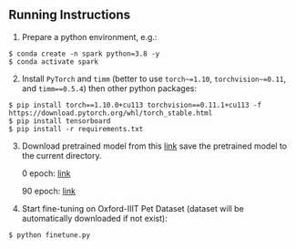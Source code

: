 ## Running Instructions

1. Prepare a python environment, e.g.:

```shell script
$ conda create -n spark python=3.8 -y
$ conda activate spark
```

2. Install `PyTorch` and `timm` (better to use `torch~=1.10`, `torchvision~=0.11`, and `timm==0.5.4`) then other python packages:

```shell script
$ pip install torch==1.10.0+cu113 torchvision==0.11.1+cu113 -f https://download.pytorch.org/whl/torch_stable.html
$ pip install tensorboard
$ pip install -r requirements.txt
```

3. Download pretrained model from this [link](https://drive.google.com/file/d/1STt3w3e5q9eCPZa8VzcJj1zG6p3jLeSF/view?usp=share_link
   ) save the pretrained model to the current directory.

   0 epoch: [link](https://drive.google.com/drive/folders/14XH8F7En_C-8zGiy2zob3VR-WLVUT1sy)
   
   90 epoch: [link](https://drive.google.com/file/d/1Ry_hsxv9EeqYPi43ODqEAVn4PjXLpGHP/view?usp=drive_link)

4. Start fine-tuning on Oxford-IIIT Pet Dataset (dataset will be automatically downloaded if not exist):

```shell script
$ python finetune.py
```

